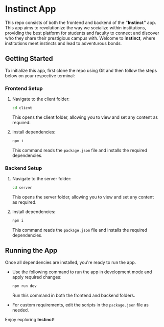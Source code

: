 
# Instinct App

This repo consists of both the frontend and backend of the **"Instinct"** app. This app aims to revolutionize the way we socialize within institutions, providing the best platform for students and faculty to connect and discover who they share their prestigious campus with. Welcome to **Instinct**, where institutions meet instincts and lead to adventurous bonds.

## Getting Started

To initialize this app, first clone the repo using Git and then follow the steps below on your respective terminal:

### Frontend Setup

1. Navigate to the client folder:
   ```bash
   cd client
   ```
   This opens the client folder, allowing you to view and set any content as required.

2. Install dependencies:
   ```bash
   npm i
   ```
   This command reads the `package.json` file and installs the required dependencies.

### Backend Setup

1. Navigate to the server folder:
   ```bash
   cd server
   ```
   This opens the server folder, allowing you to view and set any content as required.

2. Install dependencies:
   ```bash
   npm i
   ```
   This command reads the `package.json` file and installs the required dependencies.

## Running the App

Once all dependencies are installed, you're ready to run the app.

- Use the following command to run the app in development mode and apply required changes:
  ```bash
  npm run dev
  ```
  Run this command in both the frontend and backend folders.

- For custom requirements, edit the scripts in the `package.json` file as needed.

Enjoy exploring **Instinct**!
